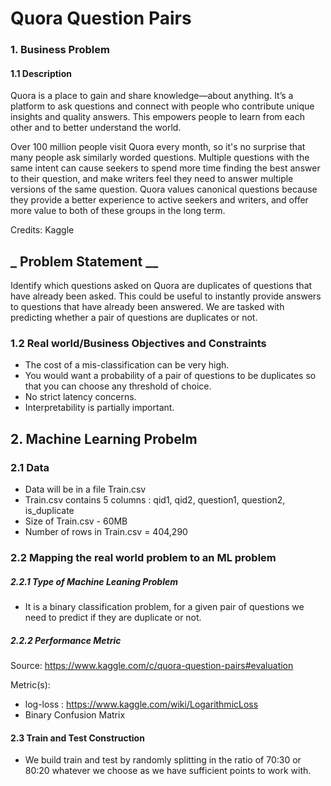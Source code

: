 # Quora Question Pairs
### 1. Business Problem
#### 1.1 Description
Quora is a place to gain and share knowledge—about anything. It’s a platform to ask questions and connect with people who contribute unique insights and quality answers. This empowers people to learn from each other and to better understand the world.

Over 100 million people visit Quora every month, so it's no surprise that many people ask similarly worded questions. Multiple questions with the same intent can cause seekers to spend more time finding the best answer to their question, and make writers feel they need to answer multiple versions of the same question. Quora values canonical questions because they provide a better experience to active seekers and writers, and offer more value to both of these groups in the long term.

Credits: Kaggle

## _ Problem Statement __

Identify which questions asked on Quora are duplicates of questions that have already been asked.
This could be useful to instantly provide answers to questions that have already been answered.
We are tasked with predicting whether a pair of questions are duplicates or not.

### 1.2 Real world/Business Objectives and Constraints
- The cost of a mis-classification can be very high.
- You would want a probability of a pair of questions to be duplicates so that you can choose any threshold of choice.
- No strict latency concerns.
- Interpretability is partially important.

## 2. Machine Learning Probelm
### 2.1 Data
- Data will be in a file Train.csv
- Train.csv contains 5 columns : qid1, qid2, question1, question2, is_duplicate
- Size of Train.csv - 60MB
- Number of rows in Train.csv = 404,290

### 2.2 Mapping the real world problem to an ML problem
##### 2.2.1 Type of Machine Leaning Problem
- It is a binary classification problem, for a given pair of questions we need to predict if they are duplicate or not.

##### 2.2.2 Performance Metric
Source: https://www.kaggle.com/c/quora-question-pairs#evaluation

Metric(s):

- log-loss : https://www.kaggle.com/wiki/LogarithmicLoss
- Binary Confusion Matrix
#### 2.3 Train and Test Construction
- We build train and test by randomly splitting in the ratio of 70:30 or 80:20 whatever we choose as we have sufficient points to work with.

